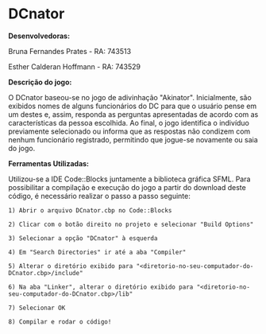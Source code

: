 # DCnator


**Desenvolvedoras:**


Bruna Fernandes Prates - RA: 743513

Esther Calderan Hoffmann - RA: 743529


**Descrição do jogo:**

  O DCnator baseou-se no jogo de adivinhação "Akinator". Inicialmente, são exibidos nomes de alguns funcionários do DC para que o usuário pense em um destes e, assim, responda as perguntas apresentadas de acordo com as características da pessoa escolhida. Ao final, o jogo identifica o indivíduo previamente selecionado ou informa que as respostas não condizem com nenhum funcionário registrado, permitindo que jogue-se novamente ou saia do jogo.
  
**Ferramentas Utilizadas:**

  Utilizou-se a IDE Code::Blocks juntamente a biblioteca gráfica SFML.
  Para possibilitar a compilação e execução do jogo a partir do download deste código, é necessário realizar o passo a passo seguinte:
  
    1) Abrir o arquivo DCnator.cbp no Code::Blocks
    
    2) Clicar com o botão direito no projeto e selecionar "Build Options"
    
    3) Selecionar a opção "DCnator" à esquerda
    
    4) Em "Search Directories" ir até a aba "Compiler"
    
    5) Alterar o diretório exibido para "<diretorio-no-seu-computador-do-DCnator.cbp>/include"
    
    6) Na aba "Linker", alterar o diretório exibido para "<diretorio-no-seu-computador-do-DCnator.cbp>/lib"
    
    7) Selecionar OK
    
    8) Compilar e rodar o código!
